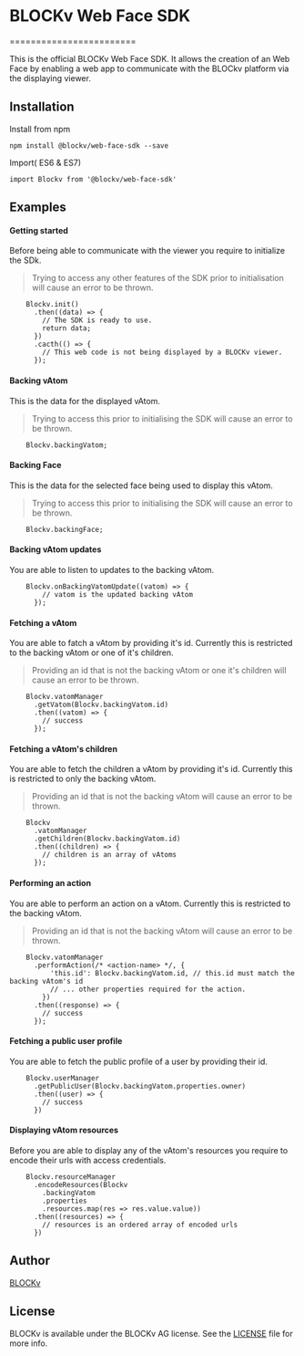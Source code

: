 # BLOCKv Web Face SDK
========================

This is the official BLOCKv Web Face SDK. It allows the creation of an Web Face by enabling a web app to communicate with the BLOCkv platform via the displaying viewer.

## Installation

Install from npm
```
npm install @blockv/web-face-sdk --save
```

Import( ES6 & ES7)
```
import Blockv from '@blockv/web-face-sdk'
```

## Examples

#### Getting started

Before being able to communicate with the viewer you require to initialize the SDk.
>Trying to access any other features of the SDK prior to initialisation will cause an error to be thrown.

```
    Blockv.init()
      .then((data) => {
        // The SDK is ready to use.
        return data;
      })
      .cacth(() => {
        // This web code is not being displayed by a BLOCKv viewer.
      });
```

#### Backing vAtom

This is the data for the displayed vAtom.
>Trying to access this prior to initialising the SDK will cause an error to be thrown.

```
    Blockv.backingVatom;
```

#### Backing Face

This is the data for the selected face being used to display this vAtom.
>Trying to access this prior to initialising the SDK will cause an error to be thrown.

```
    Blockv.backingFace;
```

#### Backing vAtom updates

You are able to listen to updates to the backing vAtom.

```
    Blockv.onBackingVatomUpdate((vatom) => {
        // vatom is the updated backing vAtom
      });
```

#### Fetching a vAtom

You are able to fatch a vAtom by providing it's id. Currently this is restricted to the backing vAtom or one of it's children.
>Providing an id that is not the backing vAtom or one it's children will cause an error to be thrown.

```
    Blockv.vatomManager
      .getVatom(Blockv.backingVatom.id)
      .then((vatom) => {
        // success
      });
```

#### Fetching a vAtom's children

You are able to fetch the children a vAtom by providing it's id. Currently this is restricted to only the backing vAtom.
>Providing an id that is not the backing vAtom will cause an error to be thrown.

```
    Blockv
      .vatomManager
      .getChildren(Blockv.backingVatom.id)
      .then((children) => {
        // children is an array of vAtoms
      });
```

#### Performing an action

You are able to perform an action on a vAtom. Currently this is restricted to the backing vAtom.
>Providing an id that is not the backing vAtom will cause an error to be thrown.

```
    Blockv.vatomManager
      .performAction(/* <action-name> */, {
          'this.id': Blockv.backingVatom.id, // this.id must match the backing vAtom's id
          // ... other properties required for the action.
        })
      .then((response) => {
        // success
      });
```

#### Fetching a public user profile

You are able to fetch the public profile of a user by providing their id.

```
    Blockv.userManager
      .getPublicUser(Blockv.backingVatom.properties.owner)
      .then((user) => {
        // success
      })
```

#### Displaying vAtom resources

Before you are able to display any of the vAtom's resources you require to encode their urls with access credentials.

```
    Blockv.resourceManager
      .encodeResources(Blockv
        .backingVatom
        .properties
        .resources.map(res => res.value.value))
      .then((resources) => {
        // resources is an ordered array of encoded urls
      })
```


## Author

[BLOCKv](developer.blockv.io)

## License

BLOCKv is available under the BLOCKv AG license. See the [LICENSE](./LICENSE.md) file for more info.